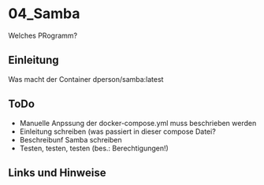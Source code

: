 
# 04_Samba

Welches PRogramm?


## Einleitung

Was macht der Container
dperson/samba:latest


## ToDo

* Manuelle Anpssung der docker-compose.yml muss beschrieben werden
* Einleitung schreiben (was passiert in dieser compose Datei?
* Beschreibunf Samba schreiben
* Testen, testen, testen (bes.: Berechtigungen!)


## Links und Hinweise
